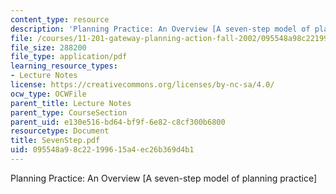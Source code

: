 ```yaml
---
content_type: resource
description: 'Planning Practice: An Overview [A seven-step model of planning practice]'
file: /courses/11-201-gateway-planning-action-fall-2002/095548a98c22199615a4ec26b369d4b1_SevenStep.pdf
file_size: 288200
file_type: application/pdf
learning_resource_types:
- Lecture Notes
license: https://creativecommons.org/licenses/by-nc-sa/4.0/
ocw_type: OCWFile
parent_title: Lecture Notes
parent_type: CourseSection
parent_uid: e130e516-bd64-bf9f-6e82-c8cf300b6800
resourcetype: Document
title: SevenStep.pdf
uid: 095548a9-8c22-1996-15a4-ec26b369d4b1
---
```

Planning Practice: An Overview [A seven-step model of planning practice]